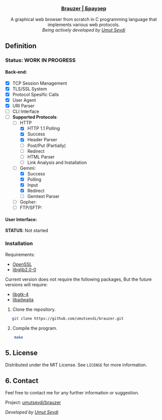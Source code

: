 <p align="center">
  <a href="https://github.com/umutsevdi/brauzer">
  <h3 align="center">Brauzer | Браузер</h3>
  </a>

<p align="center">  
A graphical web browser from scratch in C programming language that implements
various web protocols.
  <br/><i>Being actively developed by <a href="https://github.com/umutsevdi">
    Umut Sevdi</a></i> 
<!--<p align="center"><a href="docs.md"><strong>Explore the docs »
</strong></a></p>-->

## Definition

### Status: WORK IN PROGRESS
#### Back-end:

- [x] TCP Session Management
- [x] TLS/SSL System
- [x] Protocol Spesific Calls
- [x] User Agent
- [x] URI Parser
- [ ] CLI Interface
- [ ] **Supported Protocols**:
    - [ ] HTTP
        - [x] HTTP 1.1 Polling
        - [x] Success
        - [x] Header Parser
        - [ ] Post/Put (Partially)
        - [ ] Redirect
        - [ ] HTML Parser
        - [ ] Link Analysis and Installation
    - [ ] Gemini:
        - [x] Success
        - [x] Polling
        - [x] Input
        - [x] Redirect
        - [ ] Gemtext Parser
    - [ ] Gopher:
    - [ ] FTP/SFTP:
#### User Interface:
**STATUS**: Not started


<p id="installation">

### Installation

Requirements: 
* [OpenSSL](https://packages.debian.org/bookworm/openssl)
* [libglib2.0-0](https://packages.debian.org/bookworm/libglib2.0-0)

 Current version does not require the following packages, But the future versions will require:

* [libgtk-4](https://packages.debian.org/bookworm/libgtk-4-1)
* [libadwaita](https://packages.debian.org/bookworm/libs/libadwaita-1-0)

1. Clone the repository.

```sh
   git clone https://github.com/umutsevdi/brauzer.git
```

2. Compile the program.
```sh
    make
```

## 5. License

Distributed under the MIT License. See `LICENSE` for more information.

<p id="contact">

## 6. Contact

Feel free to contact me for any further information or suggestion.

Project: [umutsevdi/brauzer](https://github.com/umutsevdi/brauzer)

<i>Developed by <a href="https://github.com/umutsevdi">Umut Sevdi</a>
